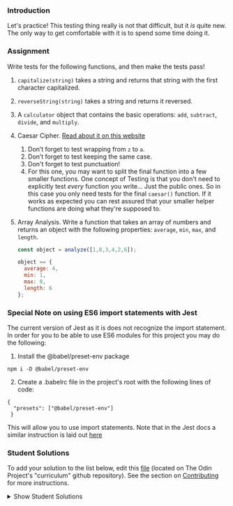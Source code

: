 ### Introduction
Let's practice!  This testing thing really is not that difficult, but it _is_ quite new.  The only way to get comfortable with it is to spend some time doing it.

### Assignment

<div class="lesson-content__panel" markdown="1">
Write tests for the following functions, and then make the tests pass!

1. `capitalize(string)` takes a string and returns that string with the first character capitalized.

2. `reverseString(string)` takes a string and returns it reversed.

3. A `calculator` object that contains the basic operations: `add`, `subtract`, `divide`, and `multiply`.

4. Caesar Cipher. [Read about it on this website](http://practicalcryptography.com/ciphers/caesar-cipher/)

   1. Don’t forget to test wrapping from `z` to `a`.
   2. Don’t forget to test keeping the same case.
   3. Don't forget to test punctuation!
   4. For this one, you may want to split the final function into a few smaller functions.  One concept of Testing is that you don't need to explicitly test _every_ function you write... Just the public ones.  So in this case you only need tests for the final `caesar()` function.  If it works as expected you can rest assured that your smaller helper functions are doing what they're supposed to.

5. Array Analysis.  Write a function that takes an array of numbers and returns an object with the following properties: `average`, `min`, `max`, and `length`.

   ~~~javascript
   const object = analyze([1,8,3,4,2,6]);

   object == {
     average: 4,
     min: 1,
     max: 8,
     length: 6
   };
   ~~~
</div>

### Special Note on using ES6 import statements with Jest

The current version of Jest as it is does not recognize the import statement. In order for you to be able to use ES6 modules for this project you may do the following:

1. Install the @babel/preset-env package


```
npm i -D @babel/preset-env
```

2. Create a .babelrc file in the project's root with the following lines of code:

```
{
  "presets": ["@babel/preset-env"]
 }
```

This will allow you to use import statements. Note that in the Jest docs a similar instruction is laid out [here](https://jestjs.io/docs/en/getting-started#using-babel)

###  Student Solutions
To add your solution to the list below, edit this [file](https://github.com/TheOdinProject/curriculum/blob/master/javascript/testing/testing-practice.md) (located on The Odin Project's "curriculum" github repository). See the section on [Contributing](http://github.com/TheOdinProject/curriculum/blob/master/contributing.md) for more instructions.

<details markdown="block">
  <summary> Show Student Solutions </summary>

- Add your solution below this line!
- [Ghanna's solution](https://github.com/Ghanna96/Unit-testing)
- [Luky's solution](https://github.com/lcyne/testing-practice-jest)
- [Cody Degen's solution](https://github.com/codydegen/testing_practice)
- [Jdonahue135's solution](https://github.com/jdonahue135/jest-testing-practice)
- [mjwills-inf's solution](https://github.com/mjwills-inf/-TOP-testing-practise)
- [Andrey's solution](https://github.com/AndreySkopintsev/javascript-unit-testing)
- [jc's Solution](https://github.com/avazkhan2808/project-testing)
- [Chaitanya's solution](https://github.com/Chaitanya-Raj/TDD-Jest)
- [James's solution](https://github.com/ericksen-github/testing_practice)
- [Kevin Vuong's solution](https://github.com/fffear/jest-testing-practice)
- [Julio's solution](https://github.com/julio22b/tdd-jest)
- [Martink-rsa's solution](https://github.com/martink-rsa/Jest-testing)
- [Igorashs's solution](https://github.com/igorashs/tdd-jest-practice)
- [Vedat's solution](https://github.com/mvedataydin/tdd-jest)
- [Ben's solution](https://github.com/Koshoo/jest-testing-practice)
- [Solodov's solution](https://github.com/solodov-dev/top-js-tdd)
- [ARaut9's solution](https://github.com/ARaut9/javascript_testing)
- [Jason McKee's solution](https://github.com/jttmckee/testing-javascript)
- [Max Garbers's solution](https://github.com/bubblebooy/Odin-Javascript/tree/master/jest-testing)
- [theghall's solution](https://github.com/theghall/odin-jestpractice)
- [Jmooree30's solution](https://github.com/jmooree30/Jest-Tests)
- [Devon's solution](https://github.com/defitjo/Jest-Testing-Javascript)
- [Rhys' solution](https://github.com/105ron/odin-js-test)
- [heyalvaro's solution](https://github.com/heyalvaro/jestTestPractice)
- [Mike Smith's solution](https://github.com/MikeSS281986/Unit-Testing-)
- [MPalhidai's solution](https://github.com/MPalhidai/testing)
- [Areeba's solution](https://github.com/AREEBAISHTIAQ/Jest-testing-project)
- [scotth527's solution](https://github.com/scotth527/jest_practice)
- [Ryan Floyd's solution](https://github.com/MrRyanFloyd/odin-test-driven-development)
- [Aron's solution](https://github.com/aronfischer/jest_testing_basic_exercises)
- [Ivnosing's solution](https://github.com/Ivnosing/testing-practice)
- [barrysweeney's solution](https://github.com/barrysweeney/JestTestingPractice)
- [gathoni's solution](https://github.com/gathoni-k/testing-practice-jest)
- [ranmaru22's solution](https://github.com/ranmaru22/the_odin_project/tree/master/js_testing)
- [Rey van den Berg's solution](https://github.com/Rey810/jest-practice)
- [Emil Dimitrov's solution](https://github.com/edmtrv/testing-practice)
- [JoshAubrey's solution](https://github.com/JoshAubrey/jest-testing-practice)
- [Joe Thompson's Solution](https://github.com/jlthompso/js_tests)
</details>

